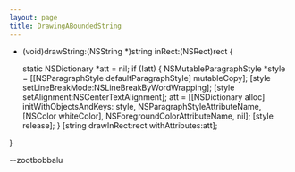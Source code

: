 ```yaml
---
layout: page
title: DrawingABoundedString
---
```





    
- (void)drawString:(NSString *)string inRect:(NSRect)rect {

    static NSDictionary *att = nil;
    if (!att) {
        NSMutableParagraphStyle *style = [[NSParagraphStyle defaultParagraphStyle] mutableCopy];
        [style setLineBreakMode:NSLineBreakByWordWrapping];
        [style setAlignment:NSCenterTextAlignment];
        att = [[NSDictionary alloc] initWithObjectsAndKeys:
                            style, NSParagraphStyleAttributeName, 
                            [NSColor whiteColor], NSForegroundColorAttributeName, nil];
        [style release];
    }
    [string drawInRect:rect withAttributes:att];

}



--zootbobbalu

